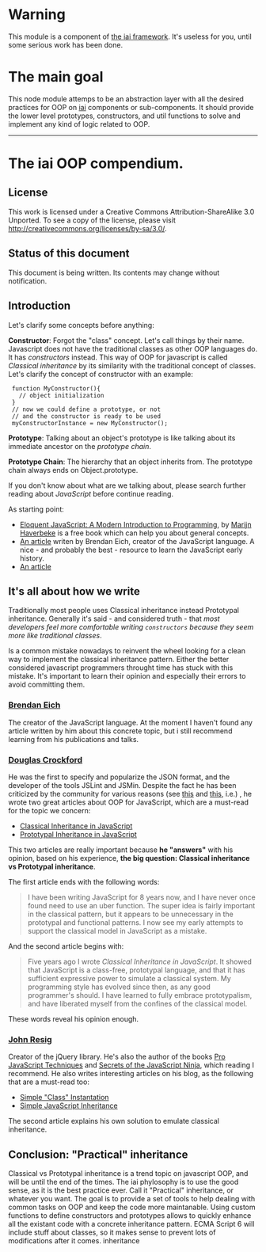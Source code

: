 # Warning

 This module is a component of [the iai framework](https://npmjs.org/search?q=iai).
 It's useless for you, until some serious work has been done.

# The main goal

 This node module attemps to be an abstraction layer with all the desired 
 practices for OOP on [iai](https://github.com/laconbass/iai) components or 
 sub-components. It should provide the lower level prototypes, constructors, 
 and util functions to solve and implement any kind of logic related to OOP. 

----------------------------

# The iai OOP compendium.

## License
This work is licensed under a Creative Commons Attribution-ShareAlike 3.0 
Unported. To see a copy of the license, please visit 
http://creativecommons.org/licenses/by-sa/3.0/.

## Status of this document
This document is being written. Its contents may change without notification.

## Introduction

 Let's clarify some concepts before anything:

 **Constructor**: Forgot the "class" concept. Let's call things by their 
 name. Javascript does not have the traditional classes as other OOP 
 languages do. It has *constructors* instead. This way of OOP for javascript 
 is called *Classical inheritance* by its similarity with the traditional 
 concept of classes. Let's clarify the concept of constructor with an 
 example:

     function MyConstructor(){
       // object initialization
     }
     // now we could define a prototype, or not
     // and the constructor is ready to be used
     myConstructorInstance = new MyConstructor();

**Prototype**: Talking about an object's prototype is like talking
about its immediate ancestor on the *prototype chain*.

**Prototype Chain**: The hierarchy that an object inherits from. The 
prototype chain always ends on Object.prototype.

If you don't know about what are we talking about,
please search further reading about *JavaScript* before continue reading.

As starting point:

 * [Eloquent JavaScript: A Modern Introduction to Programming](http://eloquentjavascript.net/), by [Marijn Haverbeke](http://marijnhaverbeke.nl/) is a free book which can help you about general concepts.
 * [An article](https://brendaneich.com/2008/04/popularity/) writen by Brendan Eich, creator of the JavaScript language. A nice - and probably the best - resource to learn the JavaScript early history.
 * [An article](http://www.ibm.com/developerworks/library/wa-protoop/)


## It's all about how we write

Traditionally most people uses Classical inheritance instead Prototypal 
inheritance. Generally it's said - and considered truth - that *most 
developers feel more comfortable writing `constructors` because they 
seem more like traditional classes*.

Is a common mistake nowadays to reinvent the wheel looking for a clean
way to implement the classical inheritance pattern. Either the better
considered javascript programmers throught time has stuck with this 
mistake. It's important to learn their opinion and especially their
errors to avoid committing them.

### [Brendan Eich](https://brendaneich.com/)
The creator of the JavaScript language. At the moment I haven't found 
any article written by him about this concrete topic, but i still 
recommend learning from his publications and talks.


### [Douglas Crockford](http://www.crockford.com/)
He was the first to specify and popularize the JSON format, and the
developer of the tools JSLint and JSMin. Despite the fact he has been 
criticized by the community for various reasons (see 
[this](https://brendaneich.com/2008/04/popularity/) and 
[this](http://en.wikipedia.org/wiki/Douglas_Crockford#Criticism), i.e.)
, he wrote two great articles about OOP for JavaScript, which are 
a must-read for the topic we concern:

* [Classical Inheritance in JavaScript](http://javascript.crockford.com/inheritance.html)
* [Prototypal Inheritance in JavaScript](http://javascript.crockford.com/prototypal.html)

This two articles are really important because **he "answers"** with his 
opinion, based on his experience, **the big question: Classical 
inheritance vs Prototypal inheritance**.

The first article ends with the following words:

> I have been writing JavaScript for 8 years now, and I have never 
> once found need to use an uber function. The super idea is fairly 
> important in the classical pattern, but it appears to be unnecessary 
> in the prototypal and functional patterns. I now see my early 
> attempts to support the classical model in JavaScript as a mistake.

And the second article begins with:

> Five years ago I wrote *Classical Inheritance in JavaScript*. 
> It showed that JavaScript is a class-free, prototypal language, 
> and that it has sufficient expressive power to simulate a classical 
> system. My programming style has evolved since then, as any good 
> programmer's should. I have learned to fully embrace prototypalism, 
> and have liberated myself from the confines of the classical model.

These words reveal his opinion enough.

### [John Resig](http://ejohn.org/)
Creator of the jQuery library. He's also the author of the books
[Pro JavaScript Techniques](http://jspro.org/) and
[Secrets of the JavaScript Ninja](http://jsninja.com/), 
which reading I recommend. He also writes interesting articles
on his blog, as the following that are a must-read too:

* [Simple "Class" Instantation](http://ejohn.org/blog/simple-class-instantiation/)
* [Simple JavaScript Inheritance](http://ejohn.org/blog/simple-javascript-inheritance/)

The second article explains his own solution to emulate classical inheritance.


## Conclusion: "Practical" inheritance
 
Classical vs Prototypal inheritance is a trend topic on javascript OOP,
and will be until the end of the times. The iai phylosophy is to use 
the good sense, as it is the best practice ever. Call it "Practical" 
inheritance, or whatever you want. The goal is to provide a set of
tools to help dealing with common tasks on OOP and keep the code
more maintanable. Using custom functions to define constructors and
prototypes allows to quickly enhance all the existant code with a
concrete inheritance pattern. ECMA Script  6 will include stuff about
classes, so it makes sense to prevent lots of modifications after it 
comes.
inheritance
